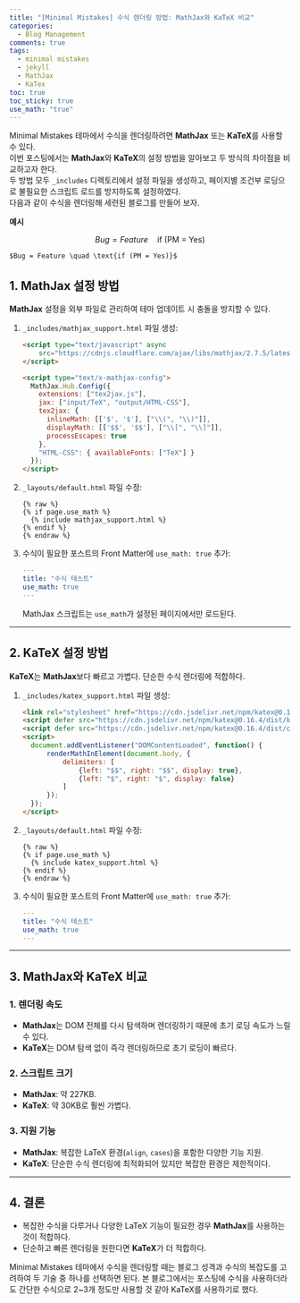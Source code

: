 ```yaml
---
title: "[Minimal Mistakes] 수식 렌더링 방법: MathJax와 KaTeX 비교"
categories:
  - Blog Management
comments: true
tags:
  - minimal mistakes
  - jekyll
  - MathJax
  - KaTex
toc: true
toc_sticky: true
use_math: "true"
---
```


Minimal Mistakes 테마에서 수식을 렌더링하려면 **MathJax** 또는 **KaTeX**를 사용할 수 있다.  
이번 포스팅에서는 **MathJax**와 **KaTeX**의 설정 방법을 알아보고 두 방식의 차이점을 비교하고자 한다.  
두 방법 모두 `_includes` 디렉토리에서 설정 파일을 생성하고, 페이지별 조건부 로딩으로 불필요한 스크립트 로드를 방지하도록 설정하였다.  
다음과 같이 수식을 렌더링해 세련된 블로그를 만들어 보자.  
  
**예시**  

$$
Bug = Feature \quad \text{if (PM = Yes)}
$$
```
$Bug = Feature \quad \text{if (PM = Yes)}$
```

## 1. MathJax 설정 방법

**MathJax** 설정을 외부 파일로 관리하여 테마 업데이트 시 충돌을 방지할 수 있다.

1. `_includes/mathjax_support.html` 파일 생성:
    
    ```html
    <script type="text/javascript" async
        src="https://cdnjs.cloudflare.com/ajax/libs/mathjax/2.7.5/latest.js?config=TeX-MML-AM_CHTML">
    </script>
    
    <script type="text/x-mathjax-config">
      MathJax.Hub.Config({
        extensions: ["tex2jax.js"],
        jax: ["input/TeX", "output/HTML-CSS"],
        tex2jax: {
          inlineMath: [['$', '$'], ["\\(", "\\)"]],
          displayMath: [['$$', '$$'], ["\\[", "\\]"]],
          processEscapes: true
        },
        "HTML-CSS": { availableFonts: ["TeX"] }
      });
    </script>
    ```
    
2. `_layouts/default.html` 파일 수정:
    
	```
    {% raw %}
    {% if page.use_math %}
      {% include mathjax_support.html %}
    {% endif %}
    {% endraw %}
    ```
    
3. 수식이 필요한 포스트의 Front Matter에 `use_math: true` 추가:
    
    ```yaml
    ---
    title: "수식 테스트"
    use_math: true
    ---
    ```
    
    MathJax 스크립트는 `use_math`가 설정된 페이지에서만 로드된다.
    

---

## 2. KaTeX 설정 방법

**KaTeX**는 **MathJax**보다 빠르고 가볍다. 단순한 수식 렌더링에 적합하다.

1. `_includes/katex_support.html` 파일 생성:
    
    ```html
    <link rel="stylesheet" href="https://cdn.jsdelivr.net/npm/katex@0.16.4/dist/katex.min.css">
    <script defer src="https://cdn.jsdelivr.net/npm/katex@0.16.4/dist/katex.min.js"></script>
    <script defer src="https://cdn.jsdelivr.net/npm/katex@0.16.4/dist/contrib/auto-render.min.js"></script>
    <script>
      document.addEventListener("DOMContentLoaded", function() {
          renderMathInElement(document.body, {
              delimiters: [
                  {left: "$$", right: "$$", display: true},
                  {left: "$", right: "$", display: false}
              ]
          });
      });
    </script>
    ```
    
2. `_layouts/default.html` 파일 수정:
    
    ```
    {% raw %}
    {% if page.use_math %}
      {% include katex_support.html %}
    {% endif %}
    {% endraw %}
    ```
    
3. 수식이 필요한 포스트의 Front Matter에 `use_math: true` 추가:
    
    ```yaml
    ---
    title: "수식 테스트"
    use_math: true
    ---
    ```
---

## 3. MathJax와 KaTeX 비교

### 1. 렌더링 속도

- **MathJax**는 DOM 전체를 다시 탐색하며 렌더링하기 때문에 초기 로딩 속도가 느릴 수 있다.
- **KaTeX**는 DOM 탐색 없이 즉각 렌더링하므로 초기 로딩이 빠르다.

### 2. 스크립트 크기

- **MathJax**: 약 227KB.
- **KaTeX**: 약 30KB로 훨씬 가볍다.

### 3. 지원 기능

- **MathJax**: 복잡한 LaTeX 환경(`align`, `cases`)을 포함한 다양한 기능 지원.
- **KaTeX**: 단순한 수식 렌더링에 최적화되어 있지만 복잡한 환경은 제한적이다.

---
## 4. 결론

- 복잡한 수식을 다루거나 다양한 LaTeX 기능이 필요한 경우 **MathJax**를 사용하는 것이 적합하다.
- 단순하고 빠른 렌더링을 원한다면 **KaTeX**가 더 적합하다.

Minimal Mistakes 테마에서 수식을 렌더링할 때는 블로그 성격과 수식의 복잡도를 고려하여 두 기술 중 하나를 선택하면 된다. 본 블로그에서는 포스팅에 수식을 사용하더라도 간단한 수식으로 2~3개 정도만 사용할 것 같아 KaTeX를 사용하기로 했다.